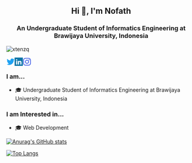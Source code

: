 <h2 align="center">Hi 👋, I'm Nofath</h2>
<h3 align="center">An Undergraduate Student of Informatics Engineering at Brawijaya University, Indonesia</h3>

<p align="left"> <img src="https://komarev.com/ghpvc/?username=xtenzq&label=Profile%20views&color=0e75b6&style=flat" alt="xtenzq" /> </p>

<a href="https://twitter.com/NofathZH" target="blank"><img align="left" src="icons/twitter.svg" alt="xtenzq" width="22px" /></a>
<a href="https://www.linkedin.com/in/nofathzukhrufihaideal/" target="blank"><img align="left" src="icons/linkedin.svg" alt="xtenzq" width="22px" /></a>
<a href="https://instagram.com/nrusetski" target="blank"><img align="left" src="icons/instagram.svg" alt="xtenzq" width="22px" /></a>
<br />

### I am...
* 🎓 Undergraduate Student of Informatics Engineering at Brawijaya University, Indonesia

### I am Interested in...
* 🎓 Web Development

<!-- ![](https://raw.githubusercontent.com/NofathZ/github-stats-transparent/output/generated/overview.svg)
![](https://raw.githubusercontent.com/NofathZ/github-stats-transparent/output/generated/languages.svg) -->

[![Anurag's GitHub stats](https://github-readme-stats.vercel.app/api?username=NofathZ&show_icons=true&theme=radical)](https://github.com/anuraghazra/github-readme-stats)

[![Top Langs](https://github-readme-stats.vercel.app/api/top-langs/?username=NofathZ&layout=compact&theme=tokyonight)](https://github.com/anuraghazra/github-readme-stats)
